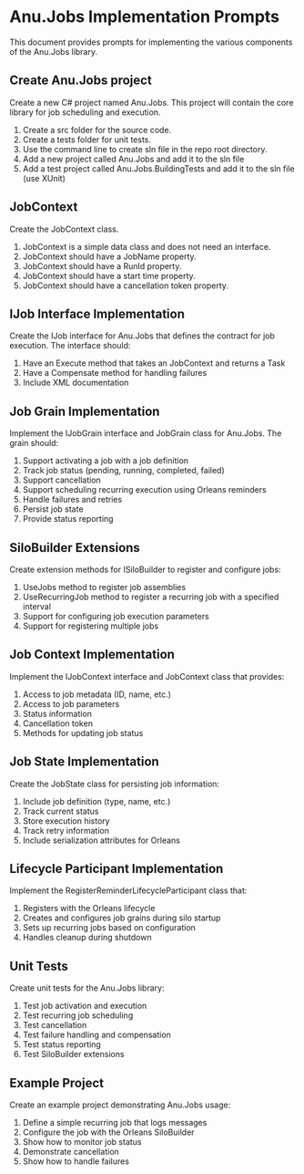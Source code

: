 # Anu.Jobs Implementation Prompts

This document provides prompts for implementing the various components of the Anu.Jobs library.

## Create Anu.Jobs project

Create a new C# project named Anu.Jobs. This project will contain the core library for job scheduling and execution.

1. Create a src folder for the source code.
2. Create a tests folder for unit tests.
3. Use the command line to create sln file in the repo root directory.
4. Add a new project called Anu.Jobs and add it to the sln file
5. Add a test project called Anu.Jobs.BuildingTests and add it to the sln file (use XUnit)

## JobContext

Create the JobContext class.

1. JobContext is a simple data class and does not need an interface.
2. JobContext should have a JobName property.
3. JobContext should have a RunId property.
4. JobContext should have a start time property.
5. JobContext should have a cancellation token property.

## IJob Interface Implementation

Create the IJob interface for Anu.Jobs that defines the contract for job execution. The interface should:

1. Have an Execute method that takes an JobContext and returns a Task
2. Have a Compensate method for handling failures
3. Include XML documentation

## Job Grain Implementation

Implement the IJobGrain interface and JobGrain class for Anu.Jobs. The grain should:

1. Support activating a job with a job definition
2. Track job status (pending, running, completed, failed)
3. Support cancellation
4. Support scheduling recurring execution using Orleans reminders
5. Handle failures and retries
6. Persist job state
7. Provide status reporting

## SiloBuilder Extensions

Create extension methods for ISiloBuilder to register and configure jobs:

1. UseJobs method to register job assemblies
2. UseRecurringJob method to register a recurring job with a specified interval
3. Support for configuring job execution parameters
4. Support for registering multiple jobs

## Job Context Implementation

Implement the IJobContext interface and JobContext class that provides:

1. Access to job metadata (ID, name, etc.)
2. Access to job parameters
3. Status information
4. Cancellation token
5. Methods for updating job status

## Job State Implementation

Create the JobState class for persisting job information:

1. Include job definition (type, name, etc.)
2. Track current status
3. Store execution history
4. Track retry information
5. Include serialization attributes for Orleans

## Lifecycle Participant Implementation

Implement the RegisterReminderLifecycleParticipant class that:

1. Registers with the Orleans lifecycle
2. Creates and configures job grains during silo startup
3. Sets up recurring jobs based on configuration
4. Handles cleanup during shutdown

## Unit Tests

Create unit tests for the Anu.Jobs library:

1. Test job activation and execution
2. Test recurring job scheduling
3. Test cancellation
4. Test failure handling and compensation
5. Test status reporting
6. Test SiloBuilder extensions

## Example Project

Create an example project demonstrating Anu.Jobs usage:

1. Define a simple recurring job that logs messages
2. Configure the job with the Orleans SiloBuilder
3. Show how to monitor job status
4. Demonstrate cancellation
5. Show how to handle failures
